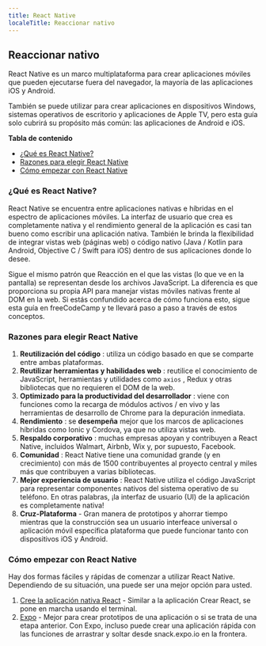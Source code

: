 ```yaml
---
title: React Native
localeTitle: Reaccionar nativo
---
```

## Reaccionar nativo

React Native es un marco multiplataforma para crear aplicaciones móviles que pueden ejecutarse fuera del navegador, la mayoría de las aplicaciones iOS y Android.

También se puede utilizar para crear aplicaciones en dispositivos Windows, sistemas operativos de escritorio y aplicaciones de Apple TV, pero esta guía solo cubrirá su propósito más común: las aplicaciones de Android e iOS.

**Tabla de contenido**

*   [¿Qué es React Native?](#what-is-react-native)
*   [Razones para elegir React Native](#reasons-to-choose-react-native)
*   [Cómo empezar con React Native](#how-to-get-started-with-react-native)

### ¿Qué es React Native?

React Native se encuentra entre aplicaciones nativas e híbridas en el espectro de aplicaciones móviles. La interfaz de usuario que crea es completamente nativa y el rendimiento general de la aplicación es casi tan bueno como escribir una aplicación nativa. También le brinda la flexibilidad de integrar vistas web (páginas web) o código nativo (Java / Kotlin para Android, Objective C / Swift para iOS) dentro de sus aplicaciones donde lo desee.

Sigue el mismo patrón que Reacción en el que las vistas (lo que ve en la pantalla) se representan desde los archivos JavaScript. La diferencia es que proporciona su propia API para manejar vistas móviles nativas frente al DOM en la web. Si estás confundido acerca de cómo funciona esto, sigue esta guía en freeCodeCamp y te llevará paso a paso a través de estos conceptos.

### Razones para elegir React Native

1.  **Reutilización del código** : utiliza un código basado en que se comparte entre ambas plataformas.
2.  **Reutilizar herramientas y habilidades web** : reutilice el conocimiento de JavaScript, herramientas y utilidades como `axios` , Redux y otras bibliotecas que no requieren el DOM de la web.
3.  **Optimizado para la productividad del desarrollador** : viene con funciones como la recarga de módulos activos / en vivo y las herramientas de desarrollo de Chrome para la depuración inmediata.
4.  **Rendimiento** : se **desempeña** mejor que los marcos de aplicaciones híbridas como Ionic y Cordova, ya que no utiliza vistas web.
5.  **Respaldo corporativo** : muchas empresas apoyan y contribuyen a React Native, incluidos Walmart, Airbnb, Wix y, por supuesto, Facebook.
6.  **Comunidad** : React Native tiene una comunidad grande (y en crecimiento) con más de 1500 contribuyentes al proyecto central y miles más que contribuyen a varias bibliotecas.
7.  **Mejor experiencia de usuario** : React Native utiliza el código JavaScript para representar componentes nativos del sistema operativo de su teléfono. En otras palabras, ¡la interfaz de usuario (UI) de la aplicación es completamente nativa!
8.  **Cruz-Plataforma** - Gran manera de prototipos y ahorrar tiempo mientras que la construcción sea un usuario interfeace universal o aplicación móvil específica plataforma que puede funcionar tanto con dispositivos iOS y Android.

### Cómo empezar con React Native

Hay dos formas fáciles y rápidas de comenzar a utilizar React Native. Dependiendo de su situación, una puede ser una mejor opción para usted.

1.  [Cree la aplicación nativa React](https://www.npmjs.com/package/create-react-native-app) - Similar a la aplicación Crear React, se pone en marcha usando el terminal.
2.  [Expo](https://expo.io) - Mejor para crear prototipos de una aplicación o si se trata de una etapa anterior. Con Expo, incluso puede crear una aplicación rápida con las funciones de arrastrar y soltar desde snack.expo.io en la frontera.